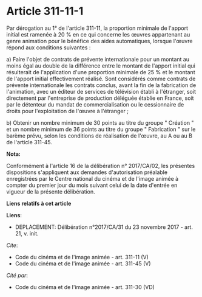 # Article 311-11-1

Par dérogation au 1° de l'article 311-11, la proportion minimale de l'apport initial est ramenée à 20 % en ce qui concerne
les œuvres appartenant au genre animation pour le bénéfice des aides automatiques, lorsque l'œuvre répond aux conditions
suivantes :

a) Faire l'objet de contrats de prévente internationale pour un montant au moins égal au double de la différence entre le
montant de l'apport initial qui résulterait de l'application d'une proportion minimale de 25 % et le montant de l'apport
initial effectivement réalisé. Sont considérés comme contrats de prévente internationale les contrats conclus, avant la fin
de la fabrication de l'animation, avec un éditeur de services de télévision établi à l'étranger, soit directement par
l'entreprise de production déléguée établie en France, soit par le détenteur du mandat de commercialisation ou le
cessionnaire de droits pour l'exploitation de l'œuvre à l'étranger ;

b) Obtenir un nombre minimum de 30 points au titre du groupe " Création " et un nombre minimum de 36 points au titre du
groupe " Fabrication " sur le barème prévu, selon les conditions de réalisation de l'œuvre, au A ou au B de l'article 311-45.

**Nota:**

Conformément à l'article 16 de la délibération n° 2017/CA/02, les présentes dispositions s'appliquent aux demandes
d'autorisation préalable enregistrées par le Centre national du cinéma et de l'image animée à compter du premier jour du mois
suivant celui de la date d'entrée en vigueur de la présente délibération.

**Liens relatifs à cet article**

**Liens**:

  - DEPLACEMENT: Délibération n°2017/CA/31 du 23 novembre 2017 - art. 21, v. init.

_Cite_:

  - Code du cinéma et de l'image animée - art. 311-11 (V)
  - Code du cinéma et de l'image animée - art. 311-45 (V)

_Cité par_:

  - Code du cinéma et de l'image animée - art. 311-30 (VD)
